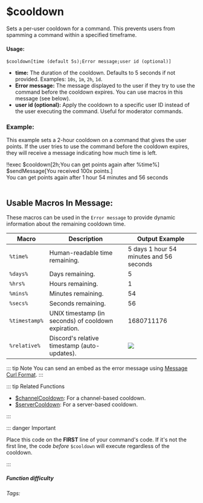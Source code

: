 # $cooldown

Sets a per-user cooldown for a command. This prevents users from spamming a command within a specified timeframe.

#### Usage:

`$cooldown[time (default 5s);Error message;user id (optional)]`

*   **time:** The duration of the cooldown.  Defaults to 5 seconds if not provided.  Examples: `10s`, `1m`, `2h`, `1d`.
*   **Error message:** The message displayed to the user if they try to use the command before the cooldown expires. You can use macros in this message (see below).
*   **user id (optional):**  Apply the cooldown to a specific user ID instead of the user executing the command. Useful for moderator commands.

### Example:

This example sets a 2-hour cooldown on a command that gives the user points.  If the user tries to use the command before the cooldown expires, they will receive a message indicating how much time is left.

<discord-messages>
          <discord-message :bot="false" role-color="#ffcc9a" author="Member">
        !!exec $cooldown[2h;You can get points again after %time%]<br>
        $sendMessage[You received 100x points.]<br>
          </discord-message>
          <discord-message :bot="true" role-color="#0099ff" author="Custom Command" avatar="https://media.discordapp.net/avatars/725721249652670555/781224f90c3b841ba5b40678e032f74a.webp">
        You can get points again after 1 hour 54 minutes and 56 seconds<br><br>
        </discord-message>
</discord-messages>

## Usable Macros In Message:

These macros can be used in the `Error message` to provide dynamic information about the remaining cooldown time.

| Macro          | Description                                  | Output Example                        |
| -------------- | -------------------------------------------- | ------------------------------------- |
| `%time%`        | Human-readable time remaining.              | 5 days 1 hour 54 minutes and 56 seconds |
| `%days%`        | Days remaining.                              | 5                                     |
| `%hrs%`         | Hours remaining.                             | 1                                     |
| `%mins%`        | Minutes remaining.                           | 54                                    |
| `%secs%`        | Seconds remaining.                           | 56                                    |
| `%timestamp%`   | UNIX timestamp (in seconds) of cooldown expiration. | 1680711176                            |
| `%relative%`    | Discord's relative timestamp (auto-updates). | ![](https://i.imgur.com/F2bAFnk.png) |

::: tip Note
You can send an embed as the error message using [Message Curl Format](../CodeReferences/ref.message_curl_format.md).
:::

::: tip Related Functions

*   [$channelCooldown](../Cooldown/channelCooldown.md):  For a channel-based cooldown.
*   [$serverCooldown](../Cooldown/serverCooldown.md): For a server-based cooldown.

:::

::: danger Important

Place this code on the **FIRST** line of your command's code.  If it's not the first line, the code *before* `$cooldown` will execute regardless of the cooldown.

:::

##### Function difficulty <Badge type="tip" text="Easy" vertical="middle" />
###### Tags: <Badge type="tip" text="Cooldown" vertical="middle" />  <Badge type="tip" text="Wait" vertical="middle" />  <Badge type="tip" text="Raid Limit" vertical="middle" />  <Badge type="tip" text="Raid Limited" vertical="middle" />